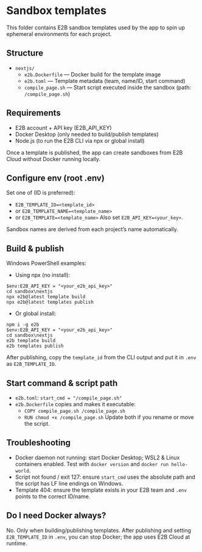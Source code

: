 # Sandbox templates

This folder contains E2B sandbox templates used by the app to spin up ephemeral environments for each project.

## Structure
- `nextjs/`
  - `e2b.Dockerfile` — Docker build for the template image
  - `e2b.toml` — Template metadata (team, name/ID, start command)
  - `compile_page.sh` — Start script executed inside the sandbox (path: `/compile_page.sh`)

## Requirements
- E2B account + API key (E2B_API_KEY)
- Docker Desktop (only needed to build/publish templates)
- Node.js (to run the E2B CLI via npx or global install)

Once a template is published, the app can create sandboxes from E2B Cloud without Docker running locally.

## Configure env (root .env)
Set one of (ID is preferred):
- `E2B_TEMPLATE_ID=<template_id>`
- or `E2B_TEMPLATE_NAME=<template_name>`
- or `E2B_TEMPLATE=<template_name>`
Also set `E2B_API_KEY=<your_key>`.

Sandbox names are derived from each project’s name automatically.

## Build & publish
Windows PowerShell examples:

- Using npx (no install):
```
$env:E2B_API_KEY = "<your_e2b_api_key>"
cd sandbox\nextjs
npx e2b@latest template build
npx e2b@latest templates publish
```

- Or global install:
```
npm i -g e2b
$env:E2B_API_KEY = "<your_e2b_api_key>"
cd sandbox\nextjs
e2b template build
e2b templates publish
```
After publishing, copy the `template_id` from the CLI output and put it in `.env` as `E2B_TEMPLATE_ID`.

## Start command & script path
- `e2b.toml`: `start_cmd = "/compile_page.sh"`
- `e2b.Dockerfile` copies and makes it executable:
  - `COPY compile_page.sh /compile_page.sh`
  - `RUN chmod +x /compile_page.sh`
Update both if you rename or move the script.

## Troubleshooting
- Docker daemon not running: start Docker Desktop; WSL2 & Linux containers enabled. Test with `docker version` and `docker run hello-world`.
- Script not found / exit 127: ensure `start_cmd` uses the absolute path and the script has LF line endings on Windows.
- Template 404: ensure the template exists in your E2B team and `.env` points to the correct ID/name.

## Do I need Docker always?
No. Only when building/publishing templates. After publishing and setting `E2B_TEMPLATE_ID` in `.env`, you can stop Docker; the app uses E2B Cloud at runtime.
